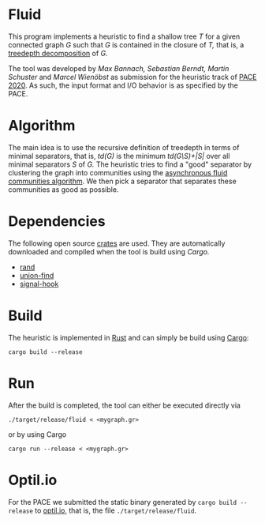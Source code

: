 # Fluid
This program implements a heuristic to find a shallow tree *T* for a given connected graph *G* such that *G* is contained in the closure of *T,* that is, a [treedepth decomposition](https://en.wikipedia.org/wiki/Tree-depth) of *G.*

The tool was developed by *Max Bannach, Sebastian Berndt, Martin Schuster* and *Marcel Wienöbst* as submission for the  heuristic track of [PACE 2020](https://pacechallenge.org/2020/). As such, the input format and I/O behavior is as specified by the PACE.

# Algorithm
The main idea is to use the recursive definition of treedepth in terms of minimal separators, that is, *td(G)* is the minimum *td(G\S)+|S|* over all minimal separators *S* of *G.* The heuristic tries to find a "good" separator by clustering the graph into communities using the [asynchronous fluid communities algorithm](https://arxiv.org/pdf/1703.09307.pdf). We then pick a separator that separates these communities as good as possible.

# Dependencies
The following open source [crates](https://crates.io) are used. They are automatically downloaded and compiled when the tool is build using *Cargo.*
- [rand](https://crates.io/crates/rand)
- [union-find](https://crates.io/crates/union-find)
- [signal-hook](https://crates.io/crates/signal-hook)

# Build
The heuristic is implemented in [Rust](https://www.rust-lang.org) and can simply be build using [Cargo](https://doc.rust-lang.org/cargo/getting-started/installation.html):

```
cargo build --release
```

# Run
After the build is completed, the tool can either be executed directly via

```
./target/release/fluid < <mygraph.gr>
```

or by using Cargo

```
cargo run --release < <mygraph.gr>
```

# Optil.io
For the PACE we submitted the static binary generated by `cargo build --release` to [optil.io](https://www.optil.io), that is, the file `./target/release/fluid`.
